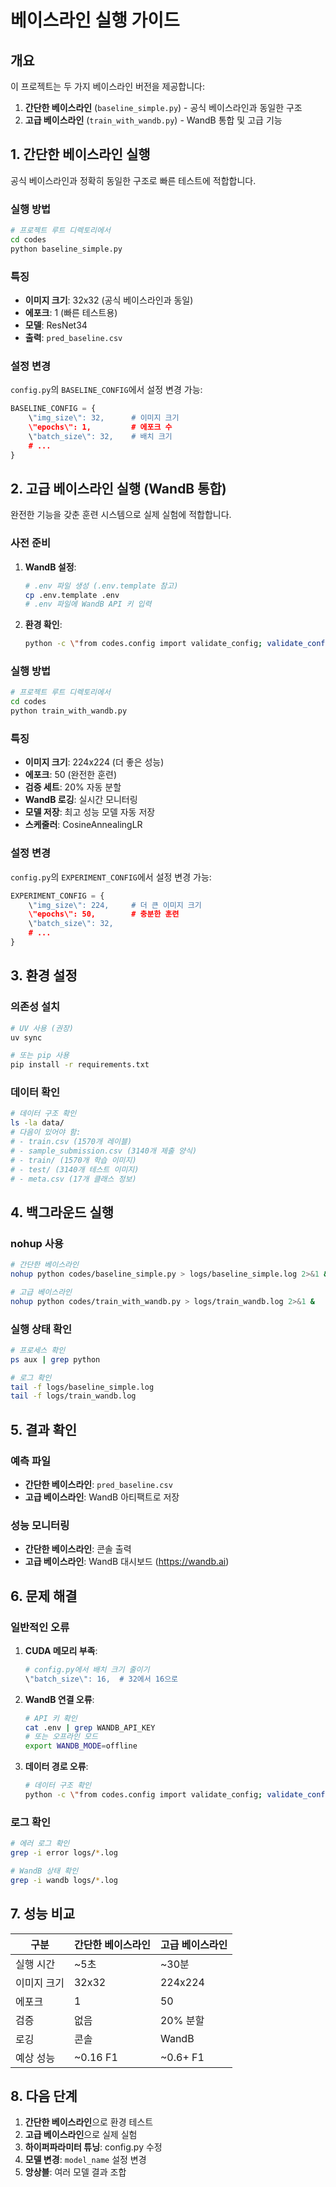 # 베이스라인 실행 가이드

## 개요

이 프로젝트는 두 가지 베이스라인 버전을 제공합니다:

1. **간단한 베이스라인** (`baseline_simple.py`) - 공식 베이스라인과 동일한 구조
2. **고급 베이스라인** (`train_with_wandb.py`) - WandB 통합 및 고급 기능

## 1. 간단한 베이스라인 실행

공식 베이스라인과 정확히 동일한 구조로 빠른 테스트에 적합합니다.

### 실행 방법
```bash
# 프로젝트 루트 디렉토리에서
cd codes
python baseline_simple.py
```

### 특징
- **이미지 크기**: 32x32 (공식 베이스라인과 동일)
- **에포크**: 1 (빠른 테스트용)
- **모델**: ResNet34
- **출력**: `pred_baseline.csv`

### 설정 변경
`config.py`의 `BASELINE_CONFIG`에서 설정 변경 가능:
```python
BASELINE_CONFIG = {
    \"img_size\": 32,      # 이미지 크기
    \"epochs\": 1,         # 에포크 수
    \"batch_size\": 32,    # 배치 크기
    # ...
}
```

## 2. 고급 베이스라인 실행 (WandB 통합)

완전한 기능을 갖춘 훈련 시스템으로 실제 실험에 적합합니다.

### 사전 준비
1. **WandB 설정**:
   ```bash
   # .env 파일 생성 (.env.template 참고)
   cp .env.template .env
   # .env 파일에 WandB API 키 입력
   ```

2. **환경 확인**:
   ```bash
   python -c \"from codes.config import validate_config; validate_config()\"
   ```

### 실행 방법
```bash
# 프로젝트 루트 디렉토리에서
cd codes
python train_with_wandb.py
```

### 특징
- **이미지 크기**: 224x224 (더 좋은 성능)
- **에포크**: 50 (완전한 훈련)
- **검증 세트**: 20% 자동 분할
- **WandB 로깅**: 실시간 모니터링
- **모델 저장**: 최고 성능 모델 자동 저장
- **스케줄러**: CosineAnnealingLR

### 설정 변경
`config.py`의 `EXPERIMENT_CONFIG`에서 설정 변경 가능:
```python
EXPERIMENT_CONFIG = {
    \"img_size\": 224,     # 더 큰 이미지 크기
    \"epochs\": 50,        # 충분한 훈련
    \"batch_size\": 32,
    # ...
}
```

## 3. 환경 설정

### 의존성 설치
```bash
# UV 사용 (권장)
uv sync

# 또는 pip 사용
pip install -r requirements.txt
```

### 데이터 확인
```bash
# 데이터 구조 확인
ls -la data/
# 다음이 있어야 함:
# - train.csv (1570개 레이블)
# - sample_submission.csv (3140개 제출 양식)
# - train/ (1570개 학습 이미지)
# - test/ (3140개 테스트 이미지)
# - meta.csv (17개 클래스 정보)
```

## 4. 백그라운드 실행

### nohup 사용
```bash
# 간단한 베이스라인
nohup python codes/baseline_simple.py > logs/baseline_simple.log 2>&1 &

# 고급 베이스라인
nohup python codes/train_with_wandb.py > logs/train_wandb.log 2>&1 &
```

### 실행 상태 확인
```bash
# 프로세스 확인
ps aux | grep python

# 로그 확인
tail -f logs/baseline_simple.log
tail -f logs/train_wandb.log
```

## 5. 결과 확인

### 예측 파일
- **간단한 베이스라인**: `pred_baseline.csv`
- **고급 베이스라인**: WandB 아티팩트로 저장

### 성능 모니터링
- **간단한 베이스라인**: 콘솔 출력
- **고급 베이스라인**: WandB 대시보드 (https://wandb.ai)

## 6. 문제 해결

### 일반적인 오류

1. **CUDA 메모리 부족**:
   ```python
   # config.py에서 배치 크기 줄이기
   \"batch_size\": 16,  # 32에서 16으로
   ```

2. **WandB 연결 오류**:
   ```bash
   # API 키 확인
   cat .env | grep WANDB_API_KEY
   # 또는 오프라인 모드
   export WANDB_MODE=offline
   ```

3. **데이터 경로 오류**:
   ```bash
   # 데이터 구조 확인
   python -c \"from codes.config import validate_config; validate_config()\"
   ```

### 로그 확인
```bash
# 에러 로그 확인
grep -i error logs/*.log

# WandB 상태 확인
grep -i wandb logs/*.log
```

## 7. 성능 비교

| 구분 | 간단한 베이스라인 | 고급 베이스라인 |
|------|------------------|----------------|
| 실행 시간 | ~5초 | ~30분 |
| 이미지 크기 | 32x32 | 224x224 |
| 에포크 | 1 | 50 |
| 검증 | 없음 | 20% 분할 |
| 로깅 | 콘솔 | WandB |
| 예상 성능 | ~0.16 F1 | ~0.6+ F1 |

## 8. 다음 단계

1. **간단한 베이스라인**으로 환경 테스트
2. **고급 베이스라인**으로 실제 실험
3. **하이퍼파라미터 튜닝**: config.py 수정
4. **모델 변경**: `model_name` 설정 변경
5. **앙상블**: 여러 모델 결과 조합
